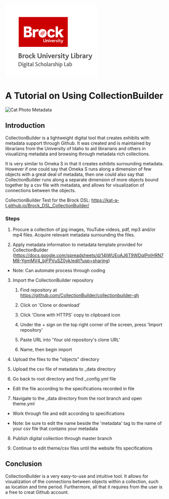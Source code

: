 ![DSL Logo](dsl_logo.png)

# A Tutorial on Using CollectionBuilder
![Cat Photo Metadata](https://124135-361502-raikfcquaxqncofqfm.stackpathdns.com/asset/img/banners/kb/data-glossary/metadata.png)
 
## Introduction
CollectionBuilder is a lightweight digital tool that creates exhibits with metadata support through Github. It was created and is maintained by librarians from the University of Idaho to aid librarians and others in visualizing metadata and browsing through metadata rich collections.

It is very similar to Omeka S in that it creates exhibits surrounding metadata. However if one could say that Omeka S runs along a dimension of few objects with a great deal of metadata, then one could also say that CollectionBuilder runs along a separate dimension of more objects bound together by a csv file with metadata, and allows for visualization of connections between the objects.

CollectionBuilder Test for the Brock DSL: https://kat-a-t.github.io/Brock_DSL_CollectionBuilder/

### Steps
1) Procure a collection of jpg images, YouTube videos, pdf, mp3 and/or mp4 files. Acquire relevant metadata surrounding the files.

2) Apply metadata information to metadata template provided for CollectionBuilder (https://docs.google.com/spreadsheets/d/14iWUEoAJ6T9WDqlPnIHRN7M8-YgmMV4_bjFPVuSZ0yk/edit?usp=sharing) 

* Note: Can automate process through coding 

3) Import the CollectionBuilder repository 

	1) Find repository at https://github.com/CollectionBuilder/collectionbuilder-gh 

	2) Click on 'Clone or download' 

	3) Click 'Clone with HTTPS' copy to clipboard icon 

	4) Under the + sign on the top right corner of the screen, press 'Import repository' 

	5) Paste URL into 'Your old repository's clone URL' 

	6) Name, then begin import 

4) Upload the files to the "objects" directory 

5) Upload the csv file of metadata to _data directory 

6) Go back to root directory and find _config.yml file 

* Edit the file according to the specifications recorded in file 

7) Navigate to the _data directory from the root branch and open theme.yml 

* Work through file and edit according to specifications

* Note: be sure to edit the name beside the 'metadata' tag to the name of your csv file that contains your metadata 

8) Publish digital collection through master branch 

9) Continue to edit theme/csv files until the website fits specifications 

## Conclusion
CollectionBuilder is a very easy-to-use and intuitive tool. It allows for visualization of the connections between objects within a collection, such as location and time period. Furthermore, all that it requires from the user is a free to creat Github account.

